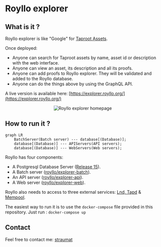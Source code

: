 # Royllo explorer

## What is it ?

Royllo explorer is like "Google"
for [Taproot Assets](https://docs.lightning.engineering/the-lightning-network/taproot-assets).

Once deployed:

- Anyone can search for Taproot assets by name, asset id or description with the web interface.
- Anyone can view an asset, its description and all its proofs.
- Anyone can add proofs to Royllo explorer. They will be validated and added to the Royllo database.
- Anyone can do the things above by using the GraphQL API.

A live version is available here: [https://explorer.royllo.org/](https://explorer.royllo.org/)

<p align="center">
    <img    src="https://github.com/royllo/explorer/blob/development/docs/assets/images/screenshots/homepage.png?raw=true"
            alt="Royllo explorer homepage"/>
</p>

## How to run it ?

```mermaid
graph LR
    BatchServer(Batch server) --- database[(Database)];
    database[(Database)] --- APIServers(API servers);
    database[(Database)] --- WebServers(Web servers);
```

Royllo has four components:

- A Postgresql Database Server ([Release 15](https://hub.docker.com/_/postgres)).
- A Batch server ([royllo/explorer-batch](https://hub.docker.com/r/royllo/explorer-batch)).
- An API server ([royllo/explorer-api](https://hub.docker.com/r/royllo/explorer-api)).
- A Web server ([royllo/explorer-web](https://hub.docker.com/r/royllo/explorer-web)).

Royllo also needs to access to three external
services: [Lnd, Tapd](https://github.com/royllo/lnd-taro-with-docker) & [Mempool](https://mempool.space/).

The easiest way to run it is to use the `docker-compose` file provided in this repository.
Just run : `docker-compose up`

## Contact

Feel free to contact me: [straumat](https://github.com/straumat)